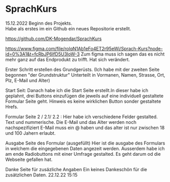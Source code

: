 # SprachKurs
15.12.2022 Beginn des Projekts.<br>
Habe als erstes im ein Github ein neues Repositorie erstellt.

https://github.com/DK-Mogendar/SprachKurs

https://www.figma.com/file/rolqN1Ab1eFo4ET2r95eWi/Sprach-Kurs?node-id=0%3A1&t=fcRbJP6IfD5U3IoW-3
Zum figma muss ich sagen das es nicht mehr ganz auf das Endprodukt zu trifft. Hat sich verändert.

Erster Schritt erstellen des Grundgerüsts.
(Ich habe mit der zweiten Seite begonnen "der Grundstruktur"
Unterteilt in Vormanen, Namen, Strasse, Ort, Plz, E-Mail und Alter)

Start Seit:
Danach habe ich die Start Seite erstellt.In dieser habe ich geplahnt,
drei Buttons einzufügen die jeweils auf eine individuell gestaltete Formular Seite geht.
Hinweis es keine wirklichen Button sonder gestaltete Hrefs.

Formular Seite 2 / 2.1/ 2.2 :
Hier habe ich verschiedene Felder gestalted. Text und nummerische.
Die E-Mail und das Alter werden noch nachspezifiziert E-Mail muss ein @ haben und das alter ist nur zwischen 18 und 100 Jahern erlaubt.


Ausgabe Seite des Formular (ausgefüllt)
Hier ist die ausgabe des Formulars in welchem die eingegebenen Daten angezeit werden.
Ausserdem habe ich am ende Radiobuttons mit einer Umfrage gestalted. Es geht darum od die Webseite gefallen hat.

Danke Seite für zusäzliche Angaben
Ein keines Dankeschön für die zusätzlichen Daten.
22.12.22 15:15
